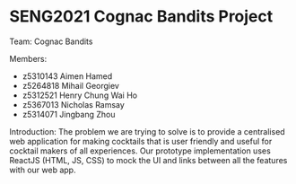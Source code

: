 # SENG2021 Cognac Bandits Project

Team: Cognac Bandits

Members:
- z5310143 Aimen Hamed
- z5264818 Mihail Georgiev
- z5312521 Henry Chung Wai Ho
- z5367013 Nicholas Ramsay
- z5314071 Jingbang Zhou

Introduction:
The problem we are trying to solve is to provide a centralised web application for making cocktails that is user friendly and useful for cocktail makers of all experiences. Our prototype implementation uses ReactJS (HTML, JS, CSS) to mock the UI and links between all the features with our web app.
